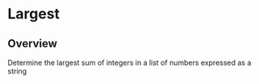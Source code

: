 # Largest

## Overview
Determine the largest sum of integers in a list of numbers expressed as 
a string
